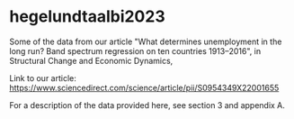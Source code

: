# hegelundtaalbi2023
Some of the data from our article "What determines unemployment in the long run? Band spectrum regression on ten countries 1913–2016", in Structural Change and Economic Dynamics,

Link to our article: https://www.sciencedirect.com/science/article/pii/S0954349X22001655

For a description of the data provided here, see section 3 and appendix A.
